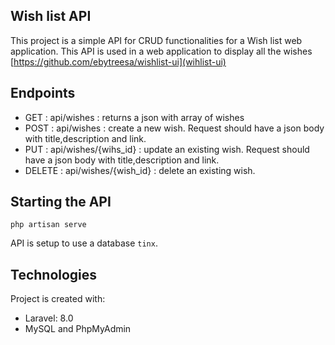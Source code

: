 ## Wish list API 

This project is a simple API for CRUD functionalities for a Wish list web application. This API is used in a web application to display all the wishes [https://github.com/ebytreesa/wishlist-ui](wihlist-ui)

## Endpoints

* GET : api/wishes : returns a json with array of wishes 
* POST : api/wishes : create a new wish. Request should have a json body with title,description and link. 
* PUT : api/wishes/{wihs_id} : update an existing wish. Request should have a json body with title,description and link. 
* DELETE : api/wishes/{wish_id} : delete an existing wish.

## Starting the API
```
php artisan serve

```
API is setup to use a database `tinx`. 

## Technologies
Project is created with:
* Laravel: 8.0
* MySQL and PhpMyAdmin